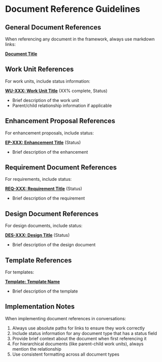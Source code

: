 # Document Reference Guidelines

## General Document References
When referencing any document in the framework, always use markdown links:

**[Document Title](./path/to/document.md)**

## Work Unit References
For work units, include status information:

**[WU-XXX: Work Unit Title](./path/to/WU-XXX_work_unit_title.md)** (XX% complete, Status)
- Brief description of the work unit
- Parent/child relationship information if applicable

## Enhancement Proposal References
For enhancement proposals, include status:

**[EP-XXX: Enhancement Title](./path/to/EP-XXX_enhancement_title.md)** (Status)
- Brief description of the enhancement

## Requirement Document References
For requirements, include status:

**[REQ-XXX: Requirement Title](./path/to/REQ-XXX_requirement_title.md)** (Status)
- Brief description of the requirement

## Design Document References
For design documents, include status:

**[DES-XXX: Design Title](./path/to/DES-XXX_design_title.md)** (Status)
- Brief description of the design document

## Template References
For templates:

**[Template: Template Name](./path/to/template_name.md)**
- Brief description of the template

## Implementation Notes

When implementing document references in conversations:

1. Always use absolute paths for links to ensure they work correctly
2. Include status information for any document type that has a status field
3. Provide brief context about the document when first referencing it
4. For hierarchical documents (like parent-child work units), always mention the relationship
5. Use consistent formatting across all document types
